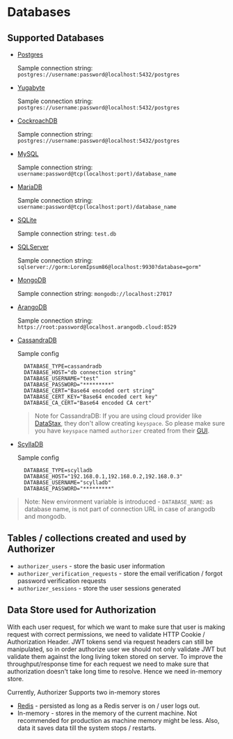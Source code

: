# Databases

## Supported Databases

- [Postgres](https://www.postgresql.org/)

  Sample connection string: `postgres://username:password@localhost:5432/postgres`

- [Yugabyte](https://www.yugabyte.com/)

  Sample connection string: `postgres://username:password@localhost:5432/postgres`

- [CockroachDB](https://www.cockroachlabs.com)

  Sample connection string: `postgres://username:password@localhost:5432/postgres`

- [MySQL](https://www.mysql.com/)

  Sample connection string: `username:password@tcp(localhost:port)/database_name`

- [MariaDB](https://mariadb.org/)

  Sample connection string: `username:password@tcp(localhost:port)/database_name`

- [SQLite](https://www.sqlite.org/index.html)

  Sample connection string: `test.db`

- [SQLServer](https://www.microsoft.com/en-us/sql-server/)

  Sample connection string: `sqlserver://gorm:LoremIpsum86@localhost:9930?database=gorm"`

- [MongoDB](https://www.mongodb.com)

  Sample connection string: `mongodb://localhost:27017`

- [ArangoDB](https://www.arangodb.com/)

  Sample connection string: `https://root:password@localhost.arangodb.cloud:8529`

- [CassandraDB](https://cassandra.apache.org/)

  Sample config

  ```
    DATABASE_TYPE=cassandradb
    DATABASE_HOST="db connection string"
    DATABASE_USERNAME="test"
    DATABASE_PASSWORD="*********"
    DATABASE_CERT="Base64 encoded cert string"
    DATABASE_CERT_KEY="Base64 encoded cert key"
    DATABASE_CA_CERT="Base64 encoded CA cert"
  ```

  > Note for CassandraDB: If you are using cloud provider like [DataStax](https://www.datastax.com/products/datastax-astra), they don't allow creating `keyspace`. So please make sure you have `keyspace` named `authorizer` created from their [GUI](https://docs.datastax.com/en/astra/docs/datastax-astra-faq.html#_i_am_trying_to_create_a_keyspace_in_the_cql_shell_and_i_am_running_into_an_error_how_do_i_fix_this).

- [ScyllaDB](https://www.scylladb.com/)

  Sample config

  ```
    DATABASE_TYPE=scylladb
    DATABASE_HOST="192.168.0.1,192.168.0.2,192.168.0.3"
    DATABASE_USERNAME="scylladb"
    DATABASE_PASSWORD="*********"
  ```

> Note: New environment variable is introduced - `DATABASE_NAME`: as database name, is not part of connection URL in case of arangodb and mongodb.

## Tables / collections created and used by Authorizer

- `authorizer_users` - store the basic user information
- `authorizer_verification_requests` - store the email verification / forgot password verification requests
- `authorizer_sessions` - store the user sessions generated

## Data Store used for Authorization

With each user request, for which we want to make sure that user is making request with correct permissions, we need to validate HTTP Cookie / Authorization Header. JWT tokens send via request headers can still be manipulated, so in order authorize user we should not only validate JWT but validate them against the long living token stored on server. To improve the throughput/response time for each request we need to make sure that authorization doesn't take long time to resolve. Hence we need in-memory store.

Currently, Authorizer Supports two in-memory stores

- [Redis](https://redis.io/) - persisted as long as a Redis server is on / user logs out.
- In-memory - stores in the memory of the current machine. Not recommended for production as machine memory might be less. Also, data it saves data till the system stops / restarts.
